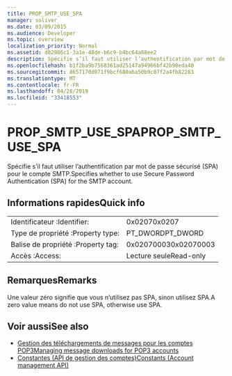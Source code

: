 ```yaml
---
title: PROP_SMTP_USE_SPA
manager: soliver
ms.date: 03/09/2015
ms.audience: Developer
ms.topic: overview
localization_priority: Normal
ms.assetid: d82986c1-3a1e-48de-b6c9-b4bc64a88ee2
description: Spécifie s’il faut utiliser l’authentification par mot de passe sécurisé (SPA) pour le compte SMTP.
ms.openlocfilehash: b1f2ba9b7568361ad25147a94966bf42b98eda40
ms.sourcegitcommit: 8657170d071f9bcf680aba50b9c07f2a4fb82283
ms.translationtype: MT
ms.contentlocale: fr-FR
ms.lasthandoff: 04/28/2019
ms.locfileid: "33418553"
---
```

# <a name="prop_smtp_use_spa"></a><span data-ttu-id="5b8b4-103">PROP_SMTP_USE_SPA</span><span class="sxs-lookup"><span data-stu-id="5b8b4-103">PROP_SMTP_USE_SPA</span></span>

<span data-ttu-id="5b8b4-104">Spécifie s’il faut utiliser l’authentification par mot de passe sécurisé (SPA) pour le compte SMTP.</span><span class="sxs-lookup"><span data-stu-id="5b8b4-104">Specifies whether to use Secure Password Authentication (SPA) for the SMTP account.</span></span>
  
## <a name="quick-info"></a><span data-ttu-id="5b8b4-105">Informations rapides</span><span class="sxs-lookup"><span data-stu-id="5b8b4-105">Quick info</span></span>

|||
|:-----|:-----|
|<span data-ttu-id="5b8b4-106">Identificateur :</span><span class="sxs-lookup"><span data-stu-id="5b8b4-106">Identifier:</span></span>  <br/> |<span data-ttu-id="5b8b4-107">0x0207</span><span class="sxs-lookup"><span data-stu-id="5b8b4-107">0x0207</span></span>  <br/> |
|<span data-ttu-id="5b8b4-108">Type de propriété :</span><span class="sxs-lookup"><span data-stu-id="5b8b4-108">Property type:</span></span>  <br/> |<span data-ttu-id="5b8b4-109">PT_DWORD</span><span class="sxs-lookup"><span data-stu-id="5b8b4-109">PT_DWORD</span></span>  <br/> |
|<span data-ttu-id="5b8b4-110">Balise de propriété :</span><span class="sxs-lookup"><span data-stu-id="5b8b4-110">Property tag:</span></span>  <br/> |<span data-ttu-id="5b8b4-111">0x02070003</span><span class="sxs-lookup"><span data-stu-id="5b8b4-111">0x02070003</span></span>  <br/> |
|<span data-ttu-id="5b8b4-112">Accès :</span><span class="sxs-lookup"><span data-stu-id="5b8b4-112">Access:</span></span>  <br/> |<span data-ttu-id="5b8b4-113">Lecture seule</span><span class="sxs-lookup"><span data-stu-id="5b8b4-113">Read-only</span></span>  <br/> |
   
## <a name="remarks"></a><span data-ttu-id="5b8b4-114">Remarques</span><span class="sxs-lookup"><span data-stu-id="5b8b4-114">Remarks</span></span>

<span data-ttu-id="5b8b4-115">Une valeur zéro signifie que vous n’utilisez pas SPA, sinon utilisez SPA.</span><span class="sxs-lookup"><span data-stu-id="5b8b4-115">A zero value means do not use SPA, otherwise use SPA.</span></span>
  
## <a name="see-also"></a><span data-ttu-id="5b8b4-116">Voir aussi</span><span class="sxs-lookup"><span data-stu-id="5b8b4-116">See also</span></span>

- [<span data-ttu-id="5b8b4-117">Gestion des téléchargements de messages pour les comptes POP3</span><span class="sxs-lookup"><span data-stu-id="5b8b4-117">Managing message downloads for POP3 accounts</span></span>](managing-message-downloads-for-pop3-accounts.md)
- [<span data-ttu-id="5b8b4-118">Constantes (API de gestion des comptes)</span><span class="sxs-lookup"><span data-stu-id="5b8b4-118">Constants (Account management API)</span></span>](constants-account-management-api.md)

